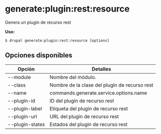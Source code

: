 # generate:plugin:rest:resource
Genera un plugin de recurso rest

**Uso:**
```
$ drupal generate:plugin:rest:resource [options] 
```

## Opciones disponibles
Opción | Detalles
-------|-------------
--module | Nombre del módulo.
--class | Nombre de la clase del plugin de recurso rest
--name | commands.generate.service.options.name
--plugin-id | ID del plugin de recurso rest
--plugin-label | Etiqueta del plugin de recurso rest
--plugin-url | URL del plugin de recurso rest
--plugin-states | Estados del plugin de recurso rest
